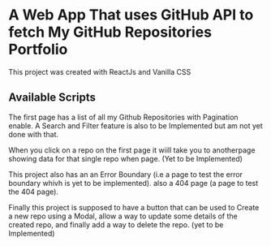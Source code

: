 # A Web App That uses GitHub API to fetch My GitHub Repositories Portfolio

This project was created with ReactJs and Vanilla CSS

## Available Scripts

The first page has a list of all my Github Repositories with Pagination enable. A Search and Filter feature is also to be Implemented but am not yet done with that.

When you click on a repo on the first page it wiill take you to anotherpage showing data for that single repo when page. (Yet to be Implemented)

This project also has an an Error Boundary (i.e a page to test the error boundary whivh is yet to be implemented).
also a 404 page (a page to test the 404 page).

Finally this project is supposed to have a button that can be used to Create a new repo using a Modal, allow a way to update some details of the created repo, and finally add a way to delete the repo. (yet to be Implemented)
